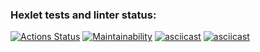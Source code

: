 ### Hexlet tests and linter status:

[![Actions Status](https://github.com/TanyaAl/fullstack-javascript-project-44/actions/workflows/hexlet-check.yml/badge.svg)](https://github.com/TanyaAl/fullstack-javascript-project-44/actions)
[![Maintainability](https://api.codeclimate.com/v1/badges/680b09cf3f495a3295af/maintainability)](https://codeclimate.com/github/TanyaAl/fullstack-javascript-project-44/maintainability)
[![asciicast](https://asciinema.org/a/3DbqGrgYiF771Fy6WELFSS7sF.svg)](https://asciinema.org/a/3DbqGrgYiF771Fy6WELFSS7sF)
[![asciicast](https://asciinema.org/a/l5gBWCxef97WjpYV5iMDvM21Q.svg)](https://asciinema.org/a/l5gBWCxef97WjpYV5iMDvM21Q)
